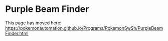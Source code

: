 # Purple Beam Finder

This page has moved here: https://pokemonautomation.github.io/Programs/PokemonSwSh/PurpleBeamFinder.html

